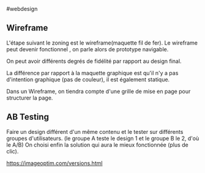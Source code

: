 #webdesign 

## Wireframe

L'étape suivant le zoning est le wireframe(maquette fil de fer).
Le wireframe peut devenir fonctionnel , on parle alors de prototype navigable.

On peut avoir différents degrés de fidélité par rapport au design final.

La différence par rapport à la maquette graphique est qu'il n'y a pas d'intention graphique (pas de couleur), il est également statique.

Dans un Wireframe, on tiendra compte d'une grille de mise en page pour structurer la page.

## AB Testing

Faire un design différent d'un même contenu et le tester sur différents groupes d'utilisateurs. (le groupe A teste le design 1 et le groupe B le 2, d'où le A/B)
On choisi enfin la solution qui aura le mieux fonctionnée (plus de clic).

https://imageoptim.com/versions.html